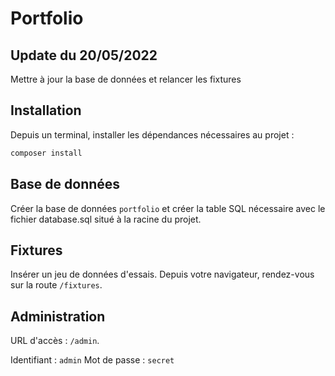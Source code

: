 # Portfolio

## Update du 20/05/2022

Mettre à jour la base de données et relancer les fixtures

## Installation

Depuis un terminal, installer les dépendances nécessaires au projet :

```bash
composer install
```

## Base de données

Créer la base de données `portfolio` et créer la table SQL nécessaire avec le fichier database.sql situé à la racine du projet.

## Fixtures

Insérer un jeu de données d'essais. Depuis votre navigateur, rendez-vous sur la route `/fixtures`.

## Administration

URL d'accès : `/admin`.

Identifiant : `admin`
Mot de passe : `secret`
